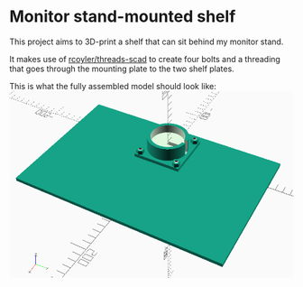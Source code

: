 # Monitor stand-mounted shelf
This project aims to 3D-print a shelf that can sit behind my monitor stand.

It makes use of [rcoyler/threads-scad](https://github.com/rcolyer/threads-scad) to create four
bolts and a threading that goes through the mounting plate to the two shelf plates.

This is what the fully assembled model should look like:
![Full assembly](images/assembly.png)

